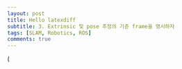 ```yaml
---
layout: post
title: Hello latexdiff
subtitle: 3. Extrinsic 및 pose 추정의 기준 frame을 명시하자
tags: [SLAM, Robotics, ROS]
comments: true
---
```


(
